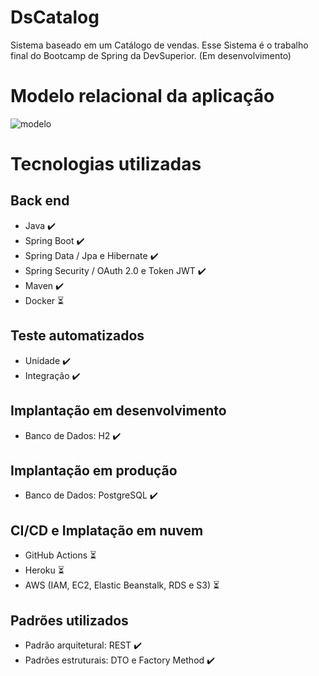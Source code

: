 # DsCatalog
Sistema baseado em um Catálogo de vendas. Esse Sistema é o trabalho final do Bootcamp de Spring da DevSuperior. (Em desenvolvimento)

# Modelo relacional da aplicação
![modelo](https://user-images.githubusercontent.com/37542212/143661579-24ac552f-108b-43aa-ad91-0e2811c3b3b6.png)

# Tecnologias utilizadas
## Back end
- Java :heavy_check_mark:
- Spring Boot :heavy_check_mark:
- Spring Data / Jpa e Hibernate :heavy_check_mark:
- Spring Security / OAuth 2.0 e Token JWT :heavy_check_mark:
- Maven :heavy_check_mark:
- Docker :hourglass_flowing_sand:

## Teste automatizados
- Unidade :heavy_check_mark:
- Integração :heavy_check_mark:

## Implantação em desenvolvimento
- Banco de Dados: H2 :heavy_check_mark:

## Implantação em produção 
- Banco de Dados: PostgreSQL :heavy_check_mark:

## CI/CD e Implatação em nuvem
- GitHub Actions :hourglass_flowing_sand:
- Heroku :hourglass_flowing_sand:
- AWS (IAM, EC2, Elastic Beanstalk, RDS e S3) :hourglass_flowing_sand:

## Padrões utilizados
- Padrão arquitetural: REST :heavy_check_mark:
- Padrões estruturais: DTO e Factory Method :heavy_check_mark:
